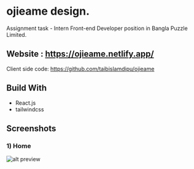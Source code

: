 # ojieame design.

Assignment task - Intern Front-end Developer position in Bangla Puzzle Limited.

## Website : https://ojieame.netlify.app/

Client side code: https://github.com/taibislamdipu/ojieame

## Build With

- React.js
- tailwindcss

## Screenshots

### 1) Home

![alt preview](https://prnt.sc/giS6ikir8xYW)
